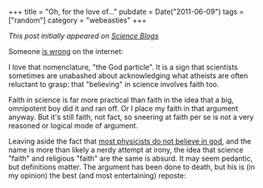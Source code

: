 +++
title = "Oh, for the love of..."
pubdate = Date("2011-06-09")
tags = ["random"]
category = "webeasties"
+++

_This post initially appeared on [Science Blogs](http://scienceblogs.com/webeasties)_

Someone [is wrong](http://www.guardian.co.uk/science/2011/jun/09/science-is-my-god) on the internet:

I love that nomenclature, "the God particle". It is a sign that scientists sometimes are unabashed about acknowledging what atheists are often reluctant to grasp: that "believing" in science involves faith too.

Faith in science is far more practical than faith in the idea that a big, omnipotent boy did it and ran off. Or I place my faith in that argument anyway. But it's still faith, not fact, so sneering at faith per se is not a very reasoned or logical mode of argument.

Leaving aside the fact that [most physicists do not believe in god](http://en.wikipedia.org/wiki/Relationship_between_religion_and_science#List_of_studies), and the name is more than likely a nerdy attempt at irony, the idea that science "faith" and religious "faith" are the same is absurd. 
It may seem pedantic, but definitions matter. The argument has been done to death, but his is (in my opinion) the best (and most entertaining) reposte:

      
  
